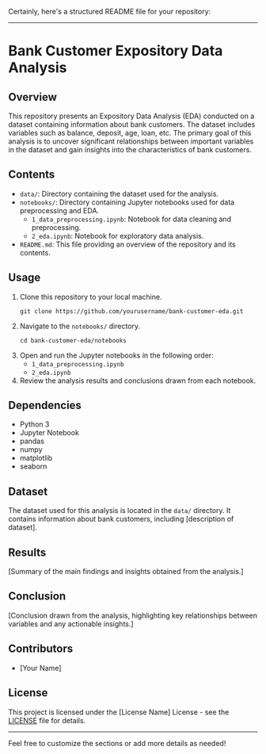 Certainly, here's a structured README file for your repository:

---

# Bank Customer Expository Data Analysis

## Overview
This repository presents an Expository Data Analysis (EDA) conducted on a dataset containing information about bank customers. The dataset includes variables such as balance, deposit, age, loan, etc. The primary goal of this analysis is to uncover significant relationships between important variables in the dataset and gain insights into the characteristics of bank customers.

## Contents
- `data/`: Directory containing the dataset used for the analysis.
- `notebooks/`: Directory containing Jupyter notebooks used for data preprocessing and EDA.
  - `1_data_preprocessing.ipynb`: Notebook for data cleaning and preprocessing.
  - `2_eda.ipynb`: Notebook for exploratory data analysis.
- `README.md`: This file providing an overview of the repository and its contents.

## Usage
1. Clone this repository to your local machine.
   ```
   git clone https://github.com/yourusername/bank-customer-eda.git
   ```
2. Navigate to the `notebooks/` directory.
   ```
   cd bank-customer-eda/notebooks
   ```
3. Open and run the Jupyter notebooks in the following order:
   - `1_data_preprocessing.ipynb`
   - `2_eda.ipynb`
4. Review the analysis results and conclusions drawn from each notebook.

## Dependencies
- Python 3
- Jupyter Notebook
- pandas
- numpy
- matplotlib
- seaborn

## Dataset
The dataset used for this analysis is located in the `data/` directory. It contains information about bank customers, including [description of dataset]. 

## Results
[Summary of the main findings and insights obtained from the analysis.]

## Conclusion
[Conclusion drawn from the analysis, highlighting key relationships between variables and any actionable insights.]

## Contributors
- [Your Name]

## License
This project is licensed under the [License Name] License - see the [LICENSE](LICENSE) file for details.

---

Feel free to customize the sections or add more details as needed!

